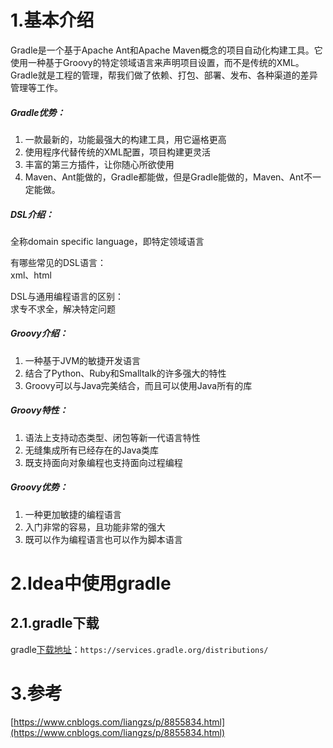# 1.基本介绍

Gradle是一个基于Apache Ant和Apache Maven概念的项目自动化构建工具。它使用一种基于Groovy的特定领域语言来声明项目设置，而不是传统的XML。Gradle就是工程的管理，帮我们做了依赖、打包、部署、发布、各种渠道的差异管理等工作。

##### Gradle优势：

1. 一款最新的，功能最强大的构建工具，用它逼格更高
2. 使用程序代替传统的XML配置，项目构建更灵活
3. 丰富的第三方插件，让你随心所欲使用
4. Maven、Ant能做的，Gradle都能做，但是Gradle能做的，Maven、Ant不一定能做。

##### DSL介绍：

全称domain specific language，即特定领域语言

有哪些常见的DSL语言：  
 xml、html

DSL与通用编程语言的区别：  
 求专不求全，解决特定问题

##### Groovy介绍：

1. 一种基于JVM的敏捷开发语言
2. 结合了Python、Ruby和Smalltalk的许多强大的特性
3. Groovy可以与Java完美结合，而且可以使用Java所有的库

##### Groovy特性：

1. 语法上支持动态类型、闭包等新一代语言特性
2. 无缝集成所有已经存在的Java类库
3. 既支持面向对象编程也支持面向过程编程

##### Groovy优势：
1. 一种更加敏捷的编程语言
2. 入门非常的容易，且功能非常的强大
3. 既可以作为编程语言也可以作为脚本语言

# 2.Idea中使用gradle

## 2.1.gradle下载

gradle[下载地址](https://services.gradle.org/distributions/)：`https://services.gradle.org/distributions/`

# 3.参考

[https://www.cnblogs.com/liangzs/p/8855834.html](https://www.cnblogs.com/liangzs/p/8855834.html)

